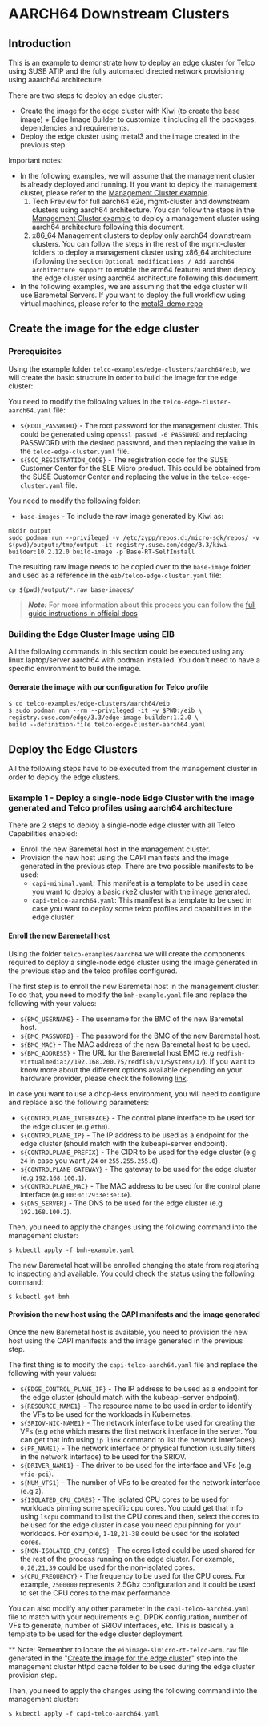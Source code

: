# AARCH64 Downstream Clusters

## Introduction

This is an example to demonstrate how to deploy an edge cluster for Telco using SUSE ATIP and the fully automated directed network provisioning using aaarch64 architecture.

There are two steps to deploy an edge cluster:

- Create the image for the edge cluster with Kiwi (to create the base image) + Edge Image Builder to customize it including all the packages, dependencies and requirements.
- Deploy the edge cluster using metal3 and the image created in the previous step.

Important notes:

* In the following examples, we will assume that the management cluster is already deployed and running. If you want to deploy the management cluster, please refer to the [Management Cluster example](../../mgmt-cluster/aarch64/README.md).
  1. Tech Preview for full aarch64 e2e, mgmt-cluster and downstream clusters using aarch64 architecture. You can follow the steps in the [Management Cluster example](../../mgmt-cluster/aarch64/README.md) to deploy a management cluster using aarch64 architecture following this document.
  2. x86_64 Management clusters to deploy only aarch64 downstream clusters. You can follow the steps in the rest of the mgmt-cluster folders to deploy a management cluster using x86_64 architecture (following the section `Optional modifications / Add aarch64 architecture support` to enable the arm64 feature) and then deploy the edge cluster using aarch64 architecture following this document.
* In the following examples, we are assuming that the edge cluster will use Baremetal Servers. If you want to deploy the full workflow using virtual machines, please refer to the [metal3-demo repo](https://github.com/suse-edge/metal3-demo)

## Create the image for the edge cluster

### Prerequisites

Using the example folder `telco-examples/edge-clusters/aarch64/eib`, we will create the basic structure in order to build the image for the edge cluster: 

You need to modify the following values in the `telco-edge-cluster-aarch64.yaml` file:

- `${ROOT_PASSWORD}` - The root password for the management cluster. This could be generated using `openssl passwd -6 PASSWORD` and replacing PASSWORD with the desired password, and then replacing the value in the `telco-edge-cluster.yaml` file.
- `${SCC_REGISTRATION_CODE}` - The registration code for the SUSE Customer Center for the SLE Micro product. This could be obtained from the SUSE Customer Center and replacing the value in the `telco-edge-cluster.yaml` file.

You need to modify the following folder:

- `base-images` - To include the raw image generated by Kiwi as:

```
mkdir output
sudo podman run --privileged -v /etc/zypp/repos.d:/micro-sdk/repos/ -v $(pwd)/output:/tmp/output -it registry.suse.com/edge/3.3/kiwi-builder:10.2.12.0 build-image -p Base-RT-SelfInstall
```

The resulting raw image needs to be copied over to the `base-image` folder and used as a reference in the `eib/telco-edge-cluster.yaml` file:

```
cp $(pwd)/output/*.raw base-images/
```

> **_Note:_** For more information about this process you can follow the [full guide instructions in official docs](https://documentation.suse.com/suse-edge/3.3/html/edge/guides-kiwi-builder-images.html)

### Building the Edge Cluster Image using EIB

All the following commands in this section could be executed using any linux laptop/server aarch64 with podman installed. You don't need to have a specific environment to build the image.

#### Generate the image with our configuration for Telco profile

```
$ cd telco-examples/edge-clusters/aarch64/eib
$ sudo podman run --rm --privileged -it -v $PWD:/eib \
registry.suse.com/edge/3.3/edge-image-builder:1.2.0 \
build --definition-file telco-edge-cluster-aarch64.yaml
```

## Deploy the Edge Clusters

All the following steps have to be executed from the management cluster in order to deploy the edge clusters.

### Example 1 - Deploy a single-node Edge Cluster with the image generated and Telco profiles using aarch64 architecture

There are 2 steps to deploy a single-node edge cluster with all Telco Capabilities enabled:

- Enroll the new Baremetal host in the management cluster.
- Provision the new host using the CAPI manifests and the image generated in the previous step. There are two possible manifests to be used:
  - `capi-minimal.yaml`: This manifest is a template to be used in case you want to deploy a basic rke2 cluster with the image generated.
  - `capi-telco-aarch64.yaml`: This manifest is a template to be used in case you want to deploy some telco profiles and capabilities in the edge cluster.

#### Enroll the new Baremetal host

Using the folder `telco-examples/aarch64` we will create the components required to deploy a single-node edge cluster using the image generated in the previous step and the telco profiles configured.

The first step is to enroll the new Baremetal host in the management cluster. To do that, you need to modify the `bmh-example.yaml` file and replace the following with your values:

- `${BMC_USERNAME}` - The username for the BMC of the new Baremetal host.
- `${BMC_PASSWORD}` - The password for the BMC of the new Baremetal host.
- `${BMC_MAC}` - The MAC address of the new Baremetal host to be used.
- `${BMC_ADDRESS}` - The URL for the Baremetal host BMC (e.g `redfish-virtualmedia://192.168.200.75/redfish/v1/Systems/1/`). If you want to know more about the different options available depending on your hardware provider, please check the following [link](https://github.com/metal3-io/baremetal-operator/blob/main/docs/api.md).

In case you want to use a dhcp-less environment, you will need to configure and replace also the following parameters:

- `${CONTROLPLANE_INTERFACE}` - The control plane interface to be used for the edge cluster (e.g `eth0`).
- `${CONTROLPLANE_IP}` - The IP address to be used as a endpoint for the edge cluster (should match with the kubeapi-server endpoint).
- `${CONTROLPLANE_PREFIX}` - The CIDR to be used for the edge cluster (e.g `24` in case you want `/24` or `255.255.255.0`).
- `${CONTROLPLANE_GATEWAY}` - The gateway to be used for the edge cluster (e.g `192.168.100.1`).
- `${CONTROLPLANE_MAC}` - The MAC address to be used for the control plane interface (e.g `00:0c:29:3e:3e:3e`).
- `${DNS_SERVER}` - The DNS to be used for the edge cluster (e.g `192.168.100.2`).

Then, you need to apply the changes using the following command into the management cluster:

```
$ kubectl apply -f bmh-example.yaml
```

The new Baremetal host will be enrolled changing the state from registering to inspecting and available. You could check the status using the following command:

``` 
$ kubectl get bmh
```

#### Provision the new host using the CAPI manifests and the image generated

Once the new Baremetal host is available, you need to provision the new host using the CAPI manifests and the image generated in the previous step.

The first thing is to modify the `capi-telco-aarch64.yaml` file and replace the following with your values:

- `${EDGE_CONTROL_PLANE_IP}` - The IP address to be used as a endpoint for the edge cluster (should match with the kubeapi-server endpoint).
- `${RESOURCE_NAME1}` - The resource name to be used in order to identify the VFs to be used for the workloads in Kubernetes.
- `${SRIOV-NIC-NAME1}` - The network interface to be used for creating the VFs (e.g `eth0` which means the first network interface in the server. You can get that info using `ip link` command to list the network interfaces).
- `${PF_NAME1}` - The network interface or physical function (usually filters in the network interface) to be used for the SRIOV.
- `${DRIVER_NAME1}` - The driver to be used for the interface and VFs (e.g `vfio-pci`).
- `${NUM_VFS1}` - The number of VFs to be created for the network interface (e.g `2`).
- `${ISOLATED_CPU_CORES}` - The isolated CPU cores to be used for workloads pinning some specific cpu cores. You could get that info using `lscpu` command to list the CPU cores and then, select the cores to be used for the edge cluster in case you need cpu pinning for your workloads. For example, `1-18,21-38` could be used for the isolated cores.
- `${NON-ISOLATED_CPU_CORES}` - The cores listed could be used shared for the rest of the process running on the edge cluster. For example, `0,20,21,39` could be used for the non-isolated cores.
- `${CPU_FREQUENCY}` - The frequency to be used for the CPU cores. For example, `2500000` represents 2.5Ghz configuration and it could be used to set the CPU cores to the max performance.

You can also modify any other parameter in the `capi-telco-aarch64.yaml` file to match with your requirements e.g. DPDK configuration, number of VFs to generate, number of SRIOV interfaces, etc. This is basically a template to be used for the edge cluster deployment.

** Note: Remember to locate the `eibimage-slmicro-rt-telco-arm.raw` file generated in the "[Create the image for the edge cluster](#create-the-image-for-the-edge-cluster)" step into the management cluster httpd cache folder to be used during the edge cluster provision step.

Then, you need to apply the changes using the following command into the management cluster:

```
$ kubectl apply -f capi-telco-aarch64.yaml
```
